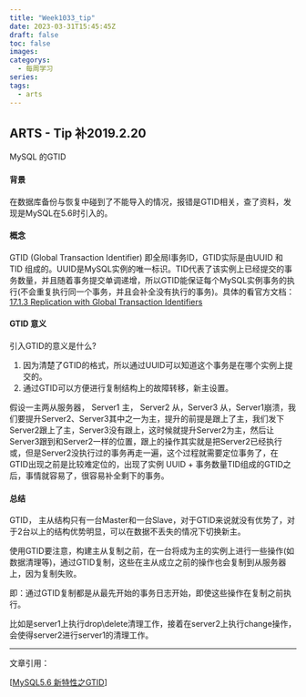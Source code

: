 ```yaml
---
title: "Week1033_tip"
date: 2023-03-31T15:45:45Z
draft: false 
toc: false
images:
categorys:
  - 每周学习
series:
tags:
  - arts 
---
```


## ARTS - Tip 补2019.2.20

MySQL 的GTID

#### 背景

在数据库备份与恢复中碰到了不能导入的情况，报错是GTID相关，查了资料，发现是MySQL在5.6时引入的。

#### 概念

GTID (Global Transaction Identifier) 即全局I事务ID，GTID实际是由UUID 和 TID 组成的。UUID是MySQL实例的唯一标识。TID代表了该实例上已经提交的事务数量，并且随着事务提交单调递增，所以GTID能保证每个MySQL实例事务的执行(不会重复执行同一个事务，并且会补全没有执行的事务)。具体的看官方文档：[17.1.3 Replication with Global Transaction Identifiers](https://dev.mysql.com/doc/refman/8.0/en/replication-gtids.html)

#### GTID 意义

引入GTID的意义是什么?

1. 因为清楚了GTID的格式，所以通过UUID可以知道这个事务是在哪个实例上提交的。
2. 通过GTID可以方便进行复制结构上的故障转移，新主设置。

假设一主两从服务器， Server1 主， Server2 从，Server3 从，Server1崩溃，我们要提升Server2、Server3其中之一为主，提升的前提是跟上了主，我们发下Server2跟上了主，Server3没有跟上，这时候就提升Server2为主，然后让Server3跟到和Server2一样的位置，跟上的操作其实就是把Server2已经执行或，但是Server2没执行过的事务再走一遍，这个过程就需要定位事务了，在GTID出现之前是比较难定位的，出现了实例 UUID + 事务数量TID组成的GTID之后，事情就容易了，很容易补全剩下的事务。



#### 总结

GTID， 主从结构只有一台Master和一台Slave，对于GTID来说就没有优势了，对于2台以上的结构优势明显，可以在数据不丢失的情况下切换新主。

使用GTID要注意，构建主从复制之前，在一台将成为主的实例上进行一些操作(如数据清理等)，通过GTID复制，这些在主从成立之前的操作也会复制到从服务器上，因为复制失败。

即：通过GTID复制都是从最先开始的事务日志开始，即使这些操作在复制之前执行。

比如是server1上执行drop\delete清理工作，接着在server2上执行change操作，会使得server2进行server1的清理工作。



---

文章引用：

[[MySQL5.6 新特性之GTID](https://www.cnblogs.com/zhoujinyi/p/4717951.html)]